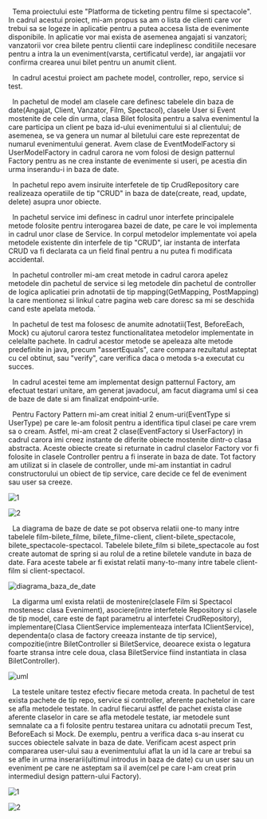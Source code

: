 &nbsp;    Tema proiectului este "Platforma de ticketing pentru filme si spectacole". In cadrul acestui proiect, mi-am propus sa am o lista de clienti care vor trebui sa se logeze in aplicatie pentru a putea accesa lista de evenimente disponibile. In aplicatie vor mai exista de asemenea angajati si vanzatori; vanzatorii vor crea bilete pentru clientii care indeplinesc conditiile necesare pentru a intra la un eveniment(varsta, certificatul verde), iar angajatii vor confirma crearea unui bilet pentru un anumit client.

&nbsp;    In cadrul acestui proiect am pachete model, controller, repo, service si test.

&nbsp;    In pachetul de model am clasele care definesc tabelele din baza de date(Angajat, Client, Vanzator, Film, Spectacol), clasele User si Event mostenite de cele din urma, clasa Bilet folosita pentru a salva evenimentul la care participa un client pe baza id-ului evenimentului si al clientului; de asemenea, se va genera un numar al biletului care este reprezentat de numarul evenimentului generat. Avem clase de EventModelFactory si UserModelFactory in cadrul carora ne vom folosi de design patternul Factory pentru as ne crea instante de evenimente si useri, pe acestia din urma inserandu-i in baza de date.

&nbsp;    In pachetul repo avem insiruite interfetele de tip CrudRepository care realizeaza operatiile de tip "CRUD" in baza de date(create, read, update, delete) asupra unor obiecte.

&nbsp;    In pachetul service imi definesc in cadrul unor interfete principalele metode folosite pentru interogarea bazei de date, pe care le voi implementa in cadrul unor clase de Service. In corpul metodelor implementate voi apela metodele existente din interfele de tip "CRUD", iar instanta de interfata CRUD va fi declarata ca un field final pentru a nu putea fi modificata accidental. 

&nbsp;    In pachetul controller mi-am creat metode in cadrul carora apelez metodele din pachetul de service si leg metodele din pachetul de controller de logica aplicatiei prin adnotatii de tip mapping(GetMapping, PostMapping) la care mentionez si linkul catre pagina web care doresc sa mi se deschida cand este apelata metoda.
`  

&nbsp;    In pachetul de test ma folosesc de anumite adnotatii(Test, BeforeEach, Mock) cu ajutorul carora testez functionalitatea metodelor implementate in celelalte pachete. In cadrul acestor metode se apeleaza alte metode predefinite in java, precum "assertEquals", care compara rezultatul asteptat cu cel obtinut, sau "verify", care verifica daca o metoda s-a executat cu succes. 

&nbsp;    In cadrul acestei teme am implementat design patternul Factory, am efectuat testari unitare, am generat javadocul, am facut diagrama uml si cea de baze de date si am finalizat endpoint-urile. 
   
&nbsp;     Pentru Factory Pattern mi-am creat initial 2 enum-uri(EventType si UserType) pe care le-am folosit pentru a identifica tipul clasei pe care vrem sa o cream. Astfel, mi-am creat 2 clase(EventFactory si UserFactory) in cadrul carora imi creez instante de diferite obiecte mostenite dintr-o clasa abstracta. Aceste obiecte create si returnate in cadrul claselor Factory vor fi folosite in clasele Controller pentru a fi inserate in baza de date. Tot factory am utilizat si in clasele de controller, unde mi-am instantiat in cadrul constructorului un obiect de tip service, care decide ce fel de eveniment sau user sa creeze.

![1](https://user-images.githubusercontent.com/72803005/167927107-407a38a4-22b3-4a4e-b56d-9695e0dd8474.png)

![2](https://user-images.githubusercontent.com/72803005/167927117-fe9844bd-afaf-418e-8bca-c6843f68615c.png)

&nbsp;    La diagrama de baze de date se pot observa relatii one-to many intre tabelele film-bilete_filme, bilete_filme-client, client-bilete_spectacole, bilete_spectacole-spectacol. Tabelele bilete_film si bilete_spectacole au fost create automat de spring si au rolul de a retine biletele vandute in baza de date. Fara aceste tabele ar fi existat relatii many-to-many intre tabele client-film si client-spectacol. 


![diagrama_baza_de_date](https://user-images.githubusercontent.com/72803005/167926505-b1b0aa1c-ceb7-4440-8a19-e9036aaca635.png)


&nbsp;    La digarma uml exista relatii de mostenire(clasele Film si Spectacol mostenesc clasa Eveniment), asociere(intre interfetele Repository si clasele de tip model, care este de fapt parametru al interfetei CrudRepository), implementare(Clasa ClientService implementeaza interfata IClientService), dependenta(o clasa de factory creeaza instante de tip service), compozitie(intre BiletController si BiletService, deoarece exista o legatura foarte stransa intre cele doua, clasa BiletService fiind instantiata in clasa BiletController). 


![uml](https://user-images.githubusercontent.com/72803005/167926683-55ec4b35-d8ff-4ba5-8f5e-33533931f431.png)


&nbsp;    La testele unitare testez efectiv fiecare metoda creata. In pachetul de test exista pachete de tip repo, service si controller, aferente pachetelor in care se afla metodele testate. In cadrul fiecarui astfel de pachet exista clase aferente claselor in care se afla metodele testate, iar metodele sunt semnalate ca a fi folosite pentru testarea unitara cu adnotatii precum Test, BeforeEach si Mock. De exemplu, pentru a verifica daca s-au inserat cu succes obiectele salvate in baza de date. Verificam acest aspect prin compararea user-ului sau a evenimentului aflat la un id la care ar trebui sa se afle in urma inserarii(ultimul introdus in baza de date) cu un user sau un eveniment pe care ne asteptam sa il avem(cel pe care l-am creat prin intermediul design pattern-ului Factory). 

![1](https://user-images.githubusercontent.com/72803005/167927397-ea72a236-2ed9-48b1-b85e-c1ad1da9366b.png)

![2](https://user-images.githubusercontent.com/72803005/167927432-771b8205-160c-4b89-838e-7202c072f60a.png)
